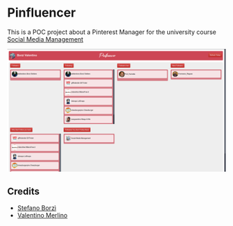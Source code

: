 # Pinfluencer
This is a POC project about a Pinterest Manager for the university course [Social Media Management](http://www.dmi.unict.it/farinella/SMM/CourseSchedule.html)

![Pinfluencer](Pinfluencer.png)

## Credits

- [Stefano Borzì](https://github.com/Helias)
- [Valentino Merlino](https://github.com/Valentjno)
